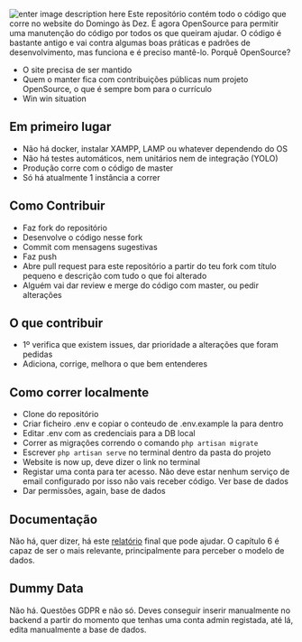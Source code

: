 ![enter image description here](https://scontent.fopo2-2.fna.fbcdn.net/v/t1.0-9/71145732_2263110943795074_5523891523969613824_o.png?_nc_cat=110&_nc_sid=e3f864&_nc_ohc=MvSXRRmt03wAX-RzpDy&_nc_ht=scontent.fopo2-2.fna&oh=7cc6d38e083b4b82b57e366f5b3938d8&oe=5F91C456)
Este repositório contém todo o código que corre no website do Domingo às Dez. É agora OpenSource para permitir uma manutenção do código por todos os que queiram ajudar. O código é bastante antigo e vai contra algumas boas práticas e padrões de desenvolvimento, mas funciona e é preciso mantê-lo. Porquê OpenSource?
- O site precisa de ser mantido
- Quem o manter fica com contribuições públicas num projeto OpenSource, o que é sempre bom para o currículo
- Win win situation

## Em primeiro lugar
- Não há docker, instalar XAMPP, LAMP ou whatever dependendo do OS
- Não há testes automáticos, nem unitários nem de integração (YOLO)
- Produção corre com o código de master
- Só há atualmente 1 instância a correr

## Como Contribuir
- Faz fork do repositório
- Desenvolve o código nesse fork
- Commit com mensagens sugestivas
- Faz push
- Abre pull request para este repositório a partir do teu fork com título pequeno e descrição com tudo o que foi alterado
- Alguém vai dar review e merge do código com master, ou pedir alterações

## O que contribuir
- 1º verifica que existem issues, dar prioridade a alterações que foram pedidas
- Adiciona, corrige, melhora o que bem entenderes

## Como correr localmente
- Clone do repositório
- Criar ficheiro .env e copiar o conteudo de .env.example la para dentro
- Editar .env com as credenciais para a DB local
- Correr as migrações correndo o comando `php artisan migrate`
- Escrever `php artisan serve` no terminal dentro da pasta do projeto
- Website is now up, deve dizer o link no terminal
- Registar uma conta para ter acesso. Não deve estar nenhum serviço de email configurado por isso não vais receber código. Ver base de dados
- Dar permissões, again, base de dados

## Documentação
Não há, quer dizer, há este [relatório](https://drive.google.com/file/d/1P0AJalnBdpLy_eTr7AdMmCxPQnOaa3ex/view?usp=sharing) final que pode ajudar. O capítulo 6 é capaz de ser o mais relevante, principalmente para perceber o modelo de dados.

## Dummy Data
Não há. Questões GDPR e não só. Deves conseguir inserir manualmente no backend a partir do momento que tenhas uma conta admin registada, até lá, edita manualmente a base de dados.

